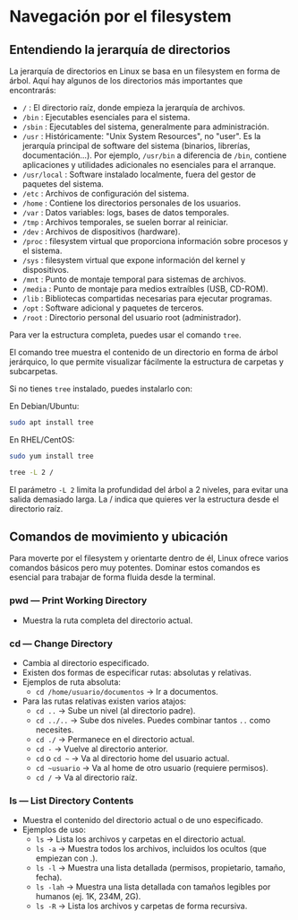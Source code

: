 # Navegación por el filesystem

## Entendiendo la jerarquía de directorios

La jerarquía de directorios en Linux se basa en un filesystem en forma de árbol. Aquí hay algunos de los directorios más importantes que encontrarás:

- `/` : El directorio raíz, donde empieza la jerarquía de archivos.
- `/bin` : Ejecutables esenciales para el sistema.
- `/sbin` : Ejecutables del sistema, generalmente para administración.
- `/usr` : Históricamente: "Unix System Resources", no "user". Es la jerarquía principal de software del sistema (binarios, librerías, documentación...). Por ejemplo, `/usr/bin` a diferencia de `/bin`, contiene aplicaciones y utilidades adicionales no esenciales para el arranque.
- `/usr/local` : Software instalado localmente, fuera del gestor de paquetes del sistema.
- `/etc` : Archivos de configuración del sistema.
- `/home` : Contiene los directorios personales de los usuarios.
- `/var` : Datos variables: logs, bases de datos temporales.
- `/tmp` : Archivos temporales, se suelen borrar al reiniciar.
- `/dev` : Archivos de dispositivos (hardware).
- `/proc` : filesystem virtual que proporciona información sobre procesos y el sistema.
- `/sys` : filesystem virtual que expone información del kernel y dispositivos.
- `/mnt` : Punto de montaje temporal para sistemas de archivos.
- `/media` : Punto de montaje para medios extraíbles (USB, CD-ROM).
- `/lib` : Bibliotecas compartidas necesarias para ejecutar programas.
- `/opt` : Software adicional y paquetes de terceros.
- `/root` : Directorio personal del usuario root (administrador).

Para ver la estructura completa, puedes usar el comando `tree`. 

El comando tree muestra el contenido de un directorio en forma de árbol jerárquico, lo que permite visualizar fácilmente la estructura de carpetas y subcarpetas.

Si no tienes `tree` instalado, puedes instalarlo con:

En Debian/Ubuntu:

```bash
sudo apt install tree
```

En RHEL/CentOS:

```bash
sudo yum install tree
```

```bash
tree -L 2 /
```

El parámetro `-L 2` limita la profundidad del árbol a 2 niveles, para evitar una salida demasiado larga. La / indica que quieres ver la estructura desde el directorio raíz.


## Comandos de movimiento y ubicación

Para moverte por el filesystem y orientarte dentro de él, Linux ofrece varios comandos básicos pero muy potentes. Dominar estos comandos es esencial para trabajar de forma fluida desde la terminal.

### pwd — Print Working Directory

- Muestra la ruta completa del directorio actual.

### cd — Change Directory

- Cambia al directorio especificado.
- Existen dos formas de especificar rutas: absolutas y relativas.
- Ejemplos de ruta absoluta:
  - `cd /home/usuario/documentos` → Ir a documentos.
- Para las rutas relativas existen varios atajos:
  - `cd ..` → Sube un nivel (al directorio padre).
  - `cd ../..` → Sube dos niveles. Puedes combinar tantos `..` como necesites.
  - `cd ./` → Permanece en el directorio actual.
  - `cd -` → Vuelve al directorio anterior.
  - `cd` o `cd ~` → Va al directorio home del usuario actual.
  - `cd ~usuario` → Va al home de otro usuario (requiere permisos).
  - `cd /` → Va al directorio raíz.

### ls — List Directory Contents

- Muestra el contenido del directorio actual o de uno especificado.
- Ejemplos de uso:
  - `ls` → Lista los archivos y carpetas en el directorio actual.
  - `ls -a` → Muestra todos los archivos, incluidos los ocultos (que empiezan con .).
  - `ls -l` → Muestra una lista detallada (permisos, propietario, tamaño, fecha).
  - `ls -lah` → Muestra una lista detallada con tamaños legibles por humanos (ej. 1K, 234M, 2G).
  - `ls -R` → Lista los archivos y carpetas de forma recursiva.
